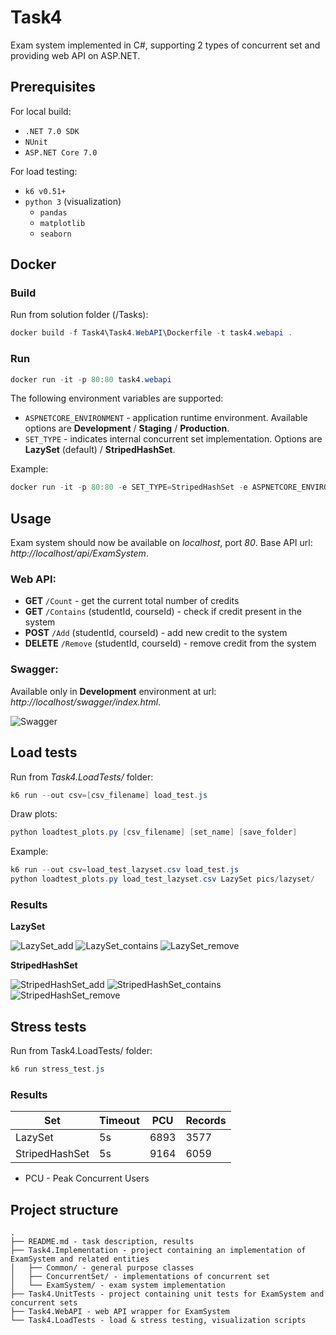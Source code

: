 # Task4

Exam system implemented in C#, supporting 2 types of concurrent set and providing web API on ASP.NET.

## Prerequisites
For local build:
- `.NET 7.0 SDK`
- `NUnit`
- `ASP.NET Core 7.0`

For load testing:
- `k6 v0.51+`
- `python 3` (visualization)
  - `pandas`
  - `matplotlib`
  - `seaborn`

## Docker
### Build
Run from solution folder (/Tasks):
```powershell
docker build -f Task4\Task4.WebAPI\Dockerfile -t task4.webapi .
```
### Run
```powershell
docker run -it -p 80:80 task4.webapi
```
The following environment variables are supported:
- `ASPNETCORE_ENVIRONMENT` - application runtime environment. Available options are **Development** / **Staging** / **Production**.
- `SET_TYPE` - indicates internal concurrent set implementation. Options are **LazySet** (default) / **StripedHashSet**.

Example:
```powershell
docker run -it -p 80:80 -e SET_TYPE=StripedHashSet -e ASPNETCORE_ENVIRONMENT=Development task4.webapi
```

## Usage
Exam system should now be available on *localhost*, port *80*. Base API url: *http://localhost/api/ExamSystem*.

### Web API:
- **GET** `/Count` - get the current total number of credits
- **GET** `/Contains` (studentId, courseId) - check if credit present in the system
- **POST** `/Add` (studentId, courseId) - add new credit to the system
- **DELETE** `/Remove` (studentId, courseId) - remove credit from the system

### Swagger:
Available only in **Development** environment at url: *http://localhost/swagger/index.html*.

![Swagger](Task4.WebAPI/pics/swagger.png)

## Load tests
Run from *Task4.LoadTests/* folder:
```powershell
k6 run --out csv=[csv_filename] load_test.js
```
Draw plots:
```powershell
python loadtest_plots.py [csv_filename] [set_name] [save_folder]
```
Example:
```powershell
k6 run --out csv=load_test_lazyset.csv load_test.js
python loadtest_plots.py load_test_lazyset.csv LazySet pics/lazyset/
```
### Results

**LazySet**

![LazySet_add](Task4.LoadTests/pics/lazyset/boxplot_add.png)
![LazySet_contains](Task4.LoadTests/pics/lazyset/boxplot_contains.png)
![LazySet_remove](Task4.LoadTests/pics/lazyset/boxplot_remove.png)

**StripedHashSet**

![StripedHashSet_add](Task4.LoadTests/pics/stripedhashset/boxplot_add.png)
![StripedHashSet_contains](Task4.LoadTests/pics/stripedhashset/boxplot_contains.png)
![StripedHashSet_remove](Task4.LoadTests/pics/stripedhashset/boxplot_remove.png)

## Stress tests
Run from Task4.LoadTests/ folder:
```powershell
k6 run stress_test.js
```
### Results
| Set | Timeout | PCU | Records | 
| --- | --- | --- | --- |
| LazySet | 5s | 6893 | 3577 |
| StripedHashSet | 5s | 9164 | 6059 |

- PCU - Peak Concurrent Users

## Project structure
```
.
├── README.md - task description, results
├── Task4.Implementation - project containing an implementation of ExamSystem and related entities
│   ├── Common/ - general purpose classes
│   ├── ConcurrentSet/ - implementations of concurrent set
│   └── ExamSystem/ - exam system implementation
├── Task4.UnitTests - project containing unit tests for ExamSystem and concurrent sets
├── Task4.WebAPI - web API wrapper for ExamSystem
└── Task4.LoadTests - load & stress testing, visualization scripts 
```
